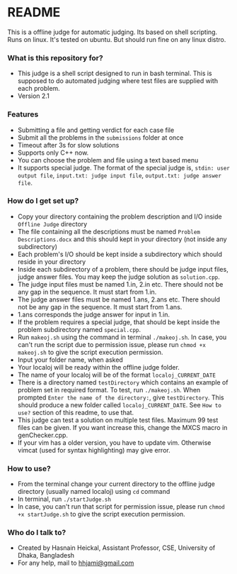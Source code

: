 # README #

This is a offline judge for automatic judging. Its based on shell scripting. Runs on linux. It's tested on ubuntu. But
should run fine on any linux distro.

### What is this repository for? ###

* This judge is a shell script designed to run in bash terminal. This is supposed to do automated judging where test files are supplied with each problem.
* Version 2.1

### Features ###

* Submitting a file and getting verdict for each case file
* Submit all the problems in the `submissions` folder at once
* Timeout after 3s for slow solutions
* Supports only C++ now.
* You can choose the problem and file using a text based menu
* It supports special judge. The format of the special judge is, `stdin: user output file`, `input.txt: judge input
  file`, `output.txt: judge answer file`.

### How do I get set up? ###

* Copy your directory containing the problem description and I/O inside `Offline Judge` directory
* The file containing all the descriptions must be named `Problem Descriptions.docx` and this should kept in your directory (not inside any subdirectory)
* Each problem's I/O should be kept inside a subdirectory which should reside in your directory
* Inside each subdirectory of a problem, there should be judge input files, judge answer files. You may keep the judge solution as `solution.cpp`.
* The judge input files must be named 1.in, 2.in etc. There should not be any gap in the sequence. It must start from 1.in.
* The judge answer files must be named 1.ans, 2.ans etc. There should not be any gap in the sequence. It must start from 1.ans.
* 1.ans corresponds the judge answer for input in 1.in.
* If the problem requires a special judge, that should be kept inside the problem subdirectory named `special.cpp`.
* Run `makeoj.sh` using the command in terminal `./makeoj.sh`. In case, you can't run the script due to permission issue, please run `chmod +x makeoj.sh` to give the script execution permission.
* Input your folder name, when asked
* Your localoj will be ready within the offline judge folder.
* The name of your localoj will be of the format `localoj_CURRENT_DATE`
* There is a directory named `testDirectory` which contains an example of problem set in required format. To test, run
  `./makeoj.sh`. When prompted `Enter the name of the directory:`, give `testDirectory`. This should produce a new
  folder called `localoj_CURRENT_DATE`. See `How to use?` section of this readme, to use that. 
* This judge can test a solution on multiple test files. Maximum 99 test files can be given. If you want increase this, change the MXCS macro in genChecker.cpp.
* If your vim has a older version, you have to update vim. Otherwise vimcat (used for syntax highlighting) may give
  error.

### How to use? ###

* From the terminal change your current directory to the offline judge directory (usually named localoj) using `cd` command
* In terminal, run `./startJudge.sh`
* In case, you can't run that script for permission issue, please run `chmod +x startJudge.sh` to give the script
  execution permission.

### Who do I talk to? ###

* Created by Hasnain Heickal, Assistant Professor, CSE, University of Dhaka, Bangladesh
* For any help, mail to hhjami@gmail.com
